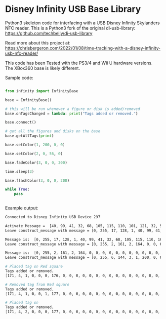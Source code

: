 Disney Infinity USB Base Library
================================

Python3 skeleton code for interfacing with a USB Disney Infinity Skylanders NFC reader.  This is a Python3 fork of the original dl-usb-library:
https://github.com/techbelly/di-usb-library

Read more about this project at:  https://chrisbergeron.com/2022/01/08/time-tracking-with-a-disney-infinity-usb-nfc-reader/

This code has been Tested with the PS3/4 and Wii U hardware versions.  The XBox360 base is likely different.

Sample code:

```python

from infinity import InfinityBase

base = InfinityBase()

# this will be run whenever a figure or disk is added/removed
base.onTagsChanged = lambda: print("Tags added or removed.")

base.connect()

# get all the figures and disks on the base 
base.getAllTags(print)

base.setColor(1, 200, 0, 0)

base.setColor(2, 0, 56, 0)

base.fadeColor(3, 0, 0, 200)

time.sleep(3)

base.flashColor(3, 0, 0, 200)

while True:
    pass
    
```

Example output:

```bash
Connected to Disney Infinity USB Device 297

Activate Message =  [40, 99, 41, 32, 68, 105, 115, 110, 101, 121, 32, 50, 48, 49, 51]
Leave construct_message with message = [0, 255, 17, 128, 1, 40, 99, 41, 32, 68, 105, 115, 110, 101, 121, 32, 50, 48, 49, 51, 183, 0, 0, 0, 0, 0, 0, 0, 0, 0, 0, 0, 0]

Message is:  [0, 255, 17, 128, 1, 40, 99, 41, 32, 68, 105, 115, 110, 101, 121, 32, 50, 48, 49, 51, 183, 0, 0, 0, 0, 0, 0, 0, 0, 0, 0, 0, 0]
Leave construct_message with message = [0, 255, 2, 161, 2, 164, 0, 0, 0, 0, 0, 0, 0, 0, 0, 0, 0, 0, 0, 0, 0, 0, 0, 0, 0, 0, 0, 0, 0, 0, 0, 0, 0]

Message is:  [0, 255, 2, 161, 2, 164, 0, 0, 0, 0, 0, 0, 0, 0, 0, 0, 0, 0, 0, 0, 0, 0, 0, 0, 0, 0, 0, 0, 0, 0, 0, 0, 0]
Leave construct_message with message = [0, 255, 6, 144, 3, 1, 200, 0, 0, 97, 0, 0, 0, 0, 0, 0, 0, 0, 0, 0, 0, 0, 0, 0, 0, 0, 0, 0, 0, 0, 0, 0, 0]

# Placed tag on Red square
Tags added or removed.
[171, 4, 1, 0, 0, 0, 176, 0, 0, 0, 0, 0, 0, 0, 0, 0, 0, 0, 0, 0, 0, 0, 0, 0, 0, 0, 0, 0, 0, 0, 0, 0]

# Removed tag from Red square
Tags added or removed.
[171, 4, 1, 0, 0, 1, 177, 0, 0, 0, 0, 0, 0, 0, 0, 0, 0, 0, 0, 0, 0, 0, 0, 0, 0, 0, 0, 0, 0, 0, 0, 0]

# Placed tag on 
Tags added or removed.
[171, 4, 2, 0, 0, 0, 177, 0, 0, 0, 0, 0, 0, 0, 0, 0, 0, 0, 0, 0, 0, 0, 0, 0, 0, 0, 0, 0, 0, 0, 0, 0]
```


